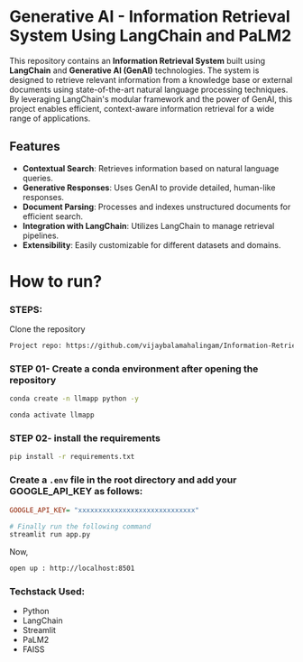 # Generative AI - Information Retrieval System Using LangChain and PaLM2

This repository contains an **Information Retrieval System** built using **LangChain** and **Generative AI (GenAI)** technologies. The system is designed to retrieve relevant information from a knowledge base or external documents using state-of-the-art natural language processing techniques. By leveraging LangChain's modular framework and the power of GenAI, this project enables efficient, context-aware information retrieval for a wide range of applications.

## Features

- **Contextual Search**: Retrieves information based on natural language queries.
- **Generative Responses**: Uses GenAI to provide detailed, human-like responses.
- **Document Parsing**: Processes and indexes unstructured documents for efficient search.
- **Integration with LangChain**: Utilizes LangChain to manage retrieval pipelines.
- **Extensibility**: Easily customizable for different datasets and domains.

# How to run?
### STEPS:

Clone the repository

```bash
Project repo: https://github.com/vijaybalamahalingam/Information-Retrieval-System-GenAI-Using-LangChain.git
```
### STEP 01- Create a conda environment after opening the repository

```bash
conda create -n llmapp python -y
```

```bash
conda activate llmapp
```


### STEP 02- install the requirements
```bash
pip install -r requirements.txt
```

### Create a `.env` file in the root directory and add your GOOGLE_API_KEY as follows:

```ini
GOOGLE_API_KEY= "xxxxxxxxxxxxxxxxxxxxxxxxxxxxx"
```


```bash
# Finally run the following command
streamlit run app.py
```

Now,
```bash
open up : http://localhost:8501
```


### Techstack Used:

- Python
- LangChain
- Streamlit 
- PaLM2
- FAISS